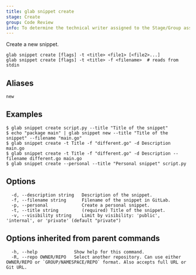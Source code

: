 ```yaml
---
title: glab snippet create
stage: Create
group: Code Review
info: To determine the technical writer assigned to the Stage/Group associated with this page, see https://about.gitlab.com/handbook/product/ux/technical-writing/#assignments
---
```


<!--
This documentation is auto generated by a script.
Please do not edit this file directly. Run `make gen-docs` instead.
-->

Create a new snippet.

```plaintext
glab snippet create [flags] -t <title> <file1> [<file2>...]
glab snippet create [flags] -t <title> -f <filename>  # reads from stdin
```

## Aliases

```plaintext
new
```

## Examples

```console
$ glab snippet create script.py --title "Title of the snippet"
$ echo "package main" | glab snippet new --title "Title of the snippet" --filename "main.go"
$ glab snippet create -t Title -f "different.go" -d Description main.go
$ glab snippet create -t Title -f "different.go" -d Description --filename different.go main.go
$ glab snippet create --personal --title "Personal snippet" script.py

```

## Options

```plaintext
  -d, --description string   Description of the snippet.
  -f, --filename string      Filename of the snippet in GitLab.
  -p, --personal             Create a personal snippet.
  -t, --title string         (required) Title of the snippet.
  -v, --visibility string    Limit by visibility: 'public', 'internal', or 'private' (default "private")
```

## Options inherited from parent commands

```plaintext
  -h, --help              Show help for this command.
  -R, --repo OWNER/REPO   Select another repository. Can use either OWNER/REPO or `GROUP/NAMESPACE/REPO` format. Also accepts full URL or Git URL.
```

